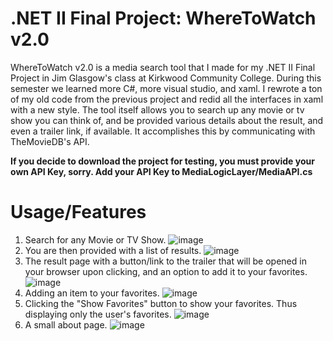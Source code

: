 # .NET II Final Project: WhereToWatch v2.0
WhereToWatch v2.0 is a media search tool that I made for my .NET II Final Project in Jim Glasgow's class at Kirkwood Community College. During this semester we learned
more C#, more visual studio, and xaml. I rewrote a ton of my old code from the previous project and redid all the interfaces in xaml with a new style. The tool itself allows you to search up any movie or tv show you can think of, and be provided various details about the result, and even a trailer link, if available. It accomplishes this by communicating with TheMovieDB's API.

**If you decide to download the project for testing, you must provide your own API Key, sorry.
Add your API Key to MediaLogicLayer/MediaAPI.cs**

# Usage/Features
1. Search for any Movie or TV Show.
![image](https://user-images.githubusercontent.com/8385256/131161665-48f7db45-21d5-4d92-a254-b72d2d5bffa8.png)
2. You are then provided with a list of results.
![image](https://user-images.githubusercontent.com/8385256/131161677-d49ca9d0-a609-4f21-b5ef-11c0f84f4c80.png)
3. The result page with a button/link to the trailer that will be opened in your browser upon clicking, and an option to add it to your favorites.
![image](https://user-images.githubusercontent.com/8385256/131161704-cebeeb2a-8cf6-4a8d-9b32-ec8eb63dc799.png)
4. Adding an item to your favorites.
![image](https://user-images.githubusercontent.com/8385256/131161730-198a36f7-22eb-4a97-ad45-537758232406.png)
5. Clicking the "Show Favorites" button to show your favorites. Thus displaying only the user's favorites.
![image](https://user-images.githubusercontent.com/8385256/131161739-d01b08cb-c12c-4ae1-96ec-c79c770bd4ff.png)
6. A small about page.
![image](https://user-images.githubusercontent.com/8385256/131161767-cc11530f-88c7-43ca-a505-ff819137eeb9.png)
